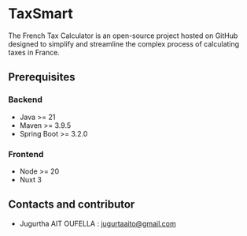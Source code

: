 # TaxSmart

The French Tax Calculator is an open-source project hosted on GitHub designed to simplify and streamline the complex
process of calculating taxes in France.

## Prerequisites

### Backend

- Java >= 21
- Maven >= 3.9.5
- Spring Boot >= 3.2.0

### Frontend

- Node >= 20
- Nuxt 3

## Contacts and contributor

- Jugurtha AIT OUFELLA : <jugurtaaito@gmail.com> 